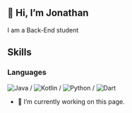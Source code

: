 ## 👋 Hi, I’m Jonathan
I am a Back-End student 

## Skills
### Languages
![Java](https://img.shields.io/badge/java-%23ED8B00.svg?style=for-the-badge&logo=java&logoColor=white) / ![Kotlin](https://img.shields.io/badge/kotlin-%230095D5.svg?style=for-the-badge&logo=kotlin&logoColor=white) / ![Python](https://img.shields.io/badge/python-3670A0?style=for-the-badge&logo=python&logoColor=ffdd54) / ![Dart](https://img.shields.io/badge/dart-%230175C2.svg?style=for-the-badge&logo=dart&logoColor=white)

- 🔭 I’m currently working on this page.

<!---
JonathanSilva298/JonathanSilva298 is a ✨ special ✨ repository because its `README.md` (this file) appears on your GitHub profile.
You can click the Preview link to take a look at your changes.
--->
